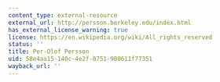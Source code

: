 ```yaml
---
content_type: external-resource
external_url: http://persson.berkeley.edu/index.html
has_external_license_warning: true
license: https://en.wikipedia.org/wiki/All_rights_reserved
status: ''
title: Per-Olof Persson
uid: 58e4aa15-140c-4e2f-8751-908611f77351
wayback_url: ''
---
```


